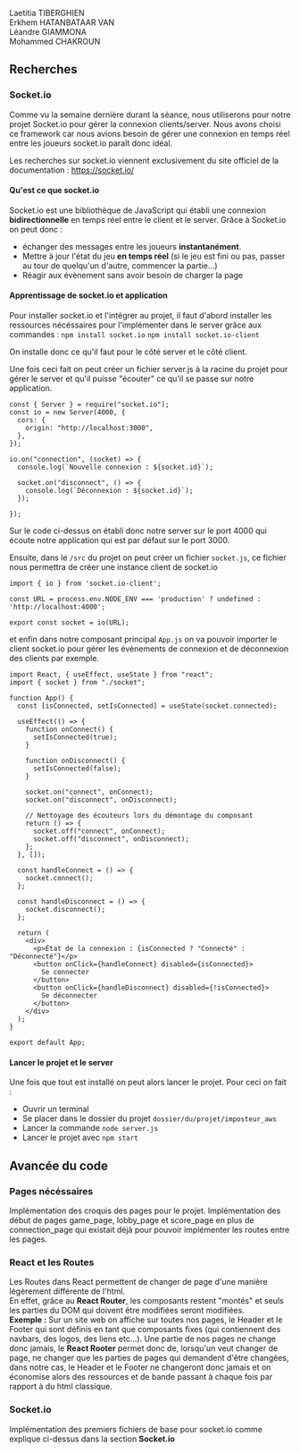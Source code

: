 Laetitia TIBERGHIEN\
Erkhem HATANBATAAR VAN\
Léandre GIAMMONA\
Mohammed CHAKROUN

## Recherches

### Socket.io

Comme vu la semaine dernière durant la séance, nous utiliserons pour notre projet Socket.io pour gérer la connexion clients/server.
Nous avons choisi ce framework car nous avions besoin de gérer une connexion en temps réel entre les joueurs socket.io paraît donc idéal.

Les recherches sur socket.io viennent exclusivement du site officiel de la documentation : https://socket.io/

#### Qu'est ce que socket.io
Socket.io est une bibliothèque de JavaScript qui établi une connexion **bidirectionnelle** en temps réel entre le client et le server.
Grâce à Socket.io on peut donc :
- échanger des messages entre les joueurs **instantanément**.
- Mettre à jour l'état du jeu **en temps réel** (si le jeu est fini ou pas, passer au tour de quelqu'un d'autre, commencer la partie...)
- Réagir aux évènement sans avoir besoin de charger la page

#### Apprentissage de socket.io et application
Pour installer socket.io et l'intégrer au projet, il faut d'abord installer les ressources nécéssaires pour l'implémenter dans le server grâce aux commandes :
```npm install socket.io```
```npm install socket.io-client```

On installe donc ce qu'il faut pour le côté server et le côté client.

Une fois ceci fait on peut créer un fichier server.js à la racine du projet pour gérer le server et qu'il puisse "écouter" ce qu'il se passe sur notre application.

```
const { Server } = require("socket.io");
const io = new Server(4000, {
  cors: {
    origin: "http://localhost:3000",
  },
});

io.on("connection", (socket) => {
  console.log(`Nouvelle connexion : ${socket.id}`);

  socket.on("disconnect", () => {
    console.log(`Déconnexion : ${socket.id}`);
  });

});
```
Sur le code ci-dessus on établi donc notre server sur le port 4000 qui écoute notre application qui est par défaut sur le port 3000.

Ensuite, dans le ```/src``` du projet on peut créer un fichier ```socket.js```, ce fichier nous permettra de créer une instance client de socket.io

```
import { io } from 'socket.io-client';

const URL = process.env.NODE_ENV === 'production' ? undefined : 'http://localhost:4000';

export const socket = io(URL);
```

et enfin dans notre composant principal ```App.js``` on va pouvoir importer le client socket.io pour gérer les évènements de connexion et de déconnexion des clients par exemple.

```
import React, { useEffect, useState } from "react";
import { socket } from "./socket";

function App() {
  const [isConnected, setIsConnected] = useState(socket.connected);

  useEffect(() => {
    function onConnect() {
      setIsConnected(true);
    }

    function onDisconnect() {
      setIsConnected(false);
    }

    socket.on("connect", onConnect);
    socket.on("disconnect", onDisconnect);

    // Nettoyage des écouteurs lors du démontage du composant
    return () => {
      socket.off("connect", onConnect);
      socket.off("disconnect", onDisconnect);
    };
  }, []);

  const handleConnect = () => {
    socket.connect();
  };

  const handleDisconnect = () => {
    socket.disconnect();
  };

  return (
    <div>
      <p>État de la connexion : {isConnected ? "Connecté" : "Déconnecté"}</p>
      <button onClick={handleConnect} disabled={isConnected}>
        Se connecter
      </button>
      <button onClick={handleDisconnect} disabled={!isConnected}>
        Se déconnecter
      </button>
    </div>
  );
}

export default App;
```

#### Lancer le projet et le server

Une fois que tout est installé on peut alors lancer le projet.
Pour ceci on fait :
- Ouvrir un terminal 
- Se placer dans le dossier du projet ```dossier/du/projet/imposteur_aws```
- Lancer la commande ```node server.js```
- Lancer le projet avec ```npm start```

## Avancée du code
### Pages nécéssaires

Implémentation des croquis des pages pour le projet.
Implémentation des début de pages game_page, lobby_page et score_page en plus de connection_page qui existait déjà pour pouvoir implémenter les routes entre les pages.

### React et les Routes

Les Routes dans React permettent de changer de page d'une manière légèrement différente de l'html.\
En effet, grâce au **React Router**, les composants restent "montés" et seuls les parties du DOM qui doivent être modifiées seront modifiées.\
**Exemple :** Sur un site web on affiche sur toutes nos pages, le Header et le Footer qui sont définis en tant que composants fixes (qui contiennent des navbars, des logos, des liens etc...). Une partie de nos pages ne change donc jamais, le **React Rooter** permet donc de, lorsqu'un veut changer de page, ne changer que les parties de pages qui demandent d'être changées, dans notre cas, le Header et le Footer ne changeront donc jamais et on économise alors des ressources et de bande passant à chaque fois par rapport à du html classique.

### Socket.io

Implémentation des premiers fichiers de base pour socket.io comme explique ci-dessus dans la section **Socket.io**